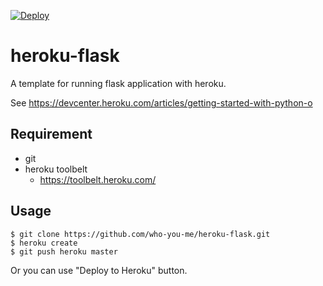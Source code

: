 [![Deploy](https://www.herokucdn.com/deploy/button.png)](https://heroku.com/deploy)

heroku-flask
====

A template for running flask application with heroku.

See https://devcenter.heroku.com/articles/getting-started-with-python-o

## Requirement

- git
- heroku toolbelt
    - https://toolbelt.heroku.com/

## Usage

```
$ git clone https://github.com/who-you-me/heroku-flask.git
$ heroku create
$ git push heroku master
```

Or you can use "Deploy to Heroku" button.
